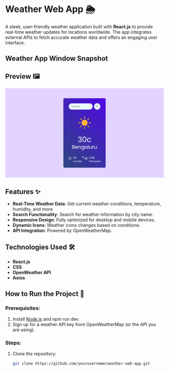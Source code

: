 # Weather Web App 🌦️

A sleek, user-friendly weather application built with **React.js** to provide real-time weather updates for locations worldwide. The app integrates external APIs to fetch accurate weather data and offers an engaging user interface.

## Weather App Window Snapshot
## Preview 🖼️
![Weather App Screenshot](project_image/weather_window.png)


## Features ✨
- **Real-Time Weather Data**: Get current weather conditions, temperature, humidity, and more.
- **Search Functionality**: Search for weather information by city name.
- **Responsive Design**: Fully optimized for desktop and mobile devices.
- **Dynamic Icons**: Weather icons changes based on conditions.
- **API Integration**: Powered by OpenWeatherMap.

## Technologies Used 🛠️
- **React.js**
- **CSS**
- **OpenWeather API**
- **Axios**

## How to Run the Project 🚀
### Prerequisites:
1. Install [Node.js](https://nodejs.org/) and npm run dev.
2. Sign up for a weather API key from OpenWeatherMap (or the API you are using).

### Steps:
1. Clone the repository:
   ```bash
   git clone https://github.com/yourusername/weather-web-app.git
